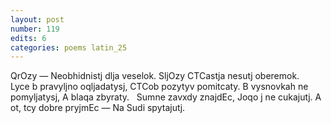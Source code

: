 ```yaml
---
layout: post
number: 119
edits: 6
categories: poems latin_25
---
```


QrOzy — 
Neobhidnistj dlja veselok.
SljOzy 
CTCastja nesutj oberemok. 
 
Lyce b pravyljno oqljadatysj,
CTCob pozytyv pomitcaty.
B vysnovkah ne pomyljatysj, 
A blaqa zbyraty.
 
Sumne zavxdy znajdEc,
Joqo j ne cukajutj.
A ot, tcy dobre pryjmEc —
Na Sudi spytajutj.
